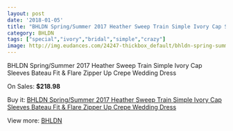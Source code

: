 ```yaml
---
layout: post
date: '2018-01-05'
title: "BHLDN Spring/Summer 2017 Heather Sweep Train Simple Ivory Cap Sleeves Bateau Fit & Flare Zipper Up Crepe Wedding Dress"
category: BHLDN
tags: ["special","ivory","bridal","simple","crazy"]
image: http://img.eudances.com/24247-thickbox_default/bhldn-spring-summer-2017-heather-sweep-train-simple-ivory-cap-sleeves-bateau-fit-flare-zipper-up-crepe-wedding-dress.jpg
---
```

BHLDN Spring/Summer 2017 Heather Sweep Train Simple Ivory Cap Sleeves Bateau Fit & Flare Zipper Up Crepe Wedding Dress

On Sales: **$218.98**
<a href="https://www.eudances.com/en/bhldn/8060-bhldn-spring-summer-2017-heather-sweep-train-simple-ivory-cap-sleeves-bateau-fit-flare-zipper-up-crepe-wedding-dress.html"><amp-img layout="responsive" width="600" height="600" src="//img.eudances.com/24247-thickbox_default/bhldn-spring-summer-2017-heather-sweep-train-simple-ivory-cap-sleeves-bateau-fit-flare-zipper-up-crepe-wedding-dress.jpg" alt="BHLDN Spring/Summer 2017 Heather Sweep Train Simple Ivory Cap Sleeves Bateau Fit & Flare Zipper Up Crepe Wedding Dress 0" /></a>
<a href="https://www.eudances.com/en/bhldn/8060-bhldn-spring-summer-2017-heather-sweep-train-simple-ivory-cap-sleeves-bateau-fit-flare-zipper-up-crepe-wedding-dress.html"><amp-img layout="responsive" width="600" height="600" src="//img.eudances.com/24253-thickbox_default/bhldn-spring-summer-2017-heather-sweep-train-simple-ivory-cap-sleeves-bateau-fit-flare-zipper-up-crepe-wedding-dress.jpg" alt="BHLDN Spring/Summer 2017 Heather Sweep Train Simple Ivory Cap Sleeves Bateau Fit & Flare Zipper Up Crepe Wedding Dress 1" /></a>
<a href="https://www.eudances.com/en/bhldn/8060-bhldn-spring-summer-2017-heather-sweep-train-simple-ivory-cap-sleeves-bateau-fit-flare-zipper-up-crepe-wedding-dress.html"><amp-img layout="responsive" width="600" height="600" src="//img.eudances.com/24252-thickbox_default/bhldn-spring-summer-2017-heather-sweep-train-simple-ivory-cap-sleeves-bateau-fit-flare-zipper-up-crepe-wedding-dress.jpg" alt="BHLDN Spring/Summer 2017 Heather Sweep Train Simple Ivory Cap Sleeves Bateau Fit & Flare Zipper Up Crepe Wedding Dress 2" /></a>
<a href="https://www.eudances.com/en/bhldn/8060-bhldn-spring-summer-2017-heather-sweep-train-simple-ivory-cap-sleeves-bateau-fit-flare-zipper-up-crepe-wedding-dress.html"><amp-img layout="responsive" width="600" height="600" src="//img.eudances.com/24251-thickbox_default/bhldn-spring-summer-2017-heather-sweep-train-simple-ivory-cap-sleeves-bateau-fit-flare-zipper-up-crepe-wedding-dress.jpg" alt="BHLDN Spring/Summer 2017 Heather Sweep Train Simple Ivory Cap Sleeves Bateau Fit & Flare Zipper Up Crepe Wedding Dress 3" /></a>
<a href="https://www.eudances.com/en/bhldn/8060-bhldn-spring-summer-2017-heather-sweep-train-simple-ivory-cap-sleeves-bateau-fit-flare-zipper-up-crepe-wedding-dress.html"><amp-img layout="responsive" width="600" height="600" src="//img.eudances.com/24250-thickbox_default/bhldn-spring-summer-2017-heather-sweep-train-simple-ivory-cap-sleeves-bateau-fit-flare-zipper-up-crepe-wedding-dress.jpg" alt="BHLDN Spring/Summer 2017 Heather Sweep Train Simple Ivory Cap Sleeves Bateau Fit & Flare Zipper Up Crepe Wedding Dress 4" /></a>
<a href="https://www.eudances.com/en/bhldn/8060-bhldn-spring-summer-2017-heather-sweep-train-simple-ivory-cap-sleeves-bateau-fit-flare-zipper-up-crepe-wedding-dress.html"><amp-img layout="responsive" width="600" height="600" src="//img.eudances.com/24249-thickbox_default/bhldn-spring-summer-2017-heather-sweep-train-simple-ivory-cap-sleeves-bateau-fit-flare-zipper-up-crepe-wedding-dress.jpg" alt="BHLDN Spring/Summer 2017 Heather Sweep Train Simple Ivory Cap Sleeves Bateau Fit & Flare Zipper Up Crepe Wedding Dress 5" /></a>
<a href="https://www.eudances.com/en/bhldn/8060-bhldn-spring-summer-2017-heather-sweep-train-simple-ivory-cap-sleeves-bateau-fit-flare-zipper-up-crepe-wedding-dress.html"><amp-img layout="responsive" width="600" height="600" src="//img.eudances.com/24248-thickbox_default/bhldn-spring-summer-2017-heather-sweep-train-simple-ivory-cap-sleeves-bateau-fit-flare-zipper-up-crepe-wedding-dress.jpg" alt="BHLDN Spring/Summer 2017 Heather Sweep Train Simple Ivory Cap Sleeves Bateau Fit & Flare Zipper Up Crepe Wedding Dress 6" /></a>

Buy it: [BHLDN Spring/Summer 2017 Heather Sweep Train Simple Ivory Cap Sleeves Bateau Fit & Flare Zipper Up Crepe Wedding Dress](https://www.eudances.com/en/bhldn/8060-bhldn-spring-summer-2017-heather-sweep-train-simple-ivory-cap-sleeves-bateau-fit-flare-zipper-up-crepe-wedding-dress.html "BHLDN Spring/Summer 2017 Heather Sweep Train Simple Ivory Cap Sleeves Bateau Fit & Flare Zipper Up Crepe Wedding Dress")

View more: [BHLDN](https://www.eudances.com/en/124-bhldn "BHLDN")